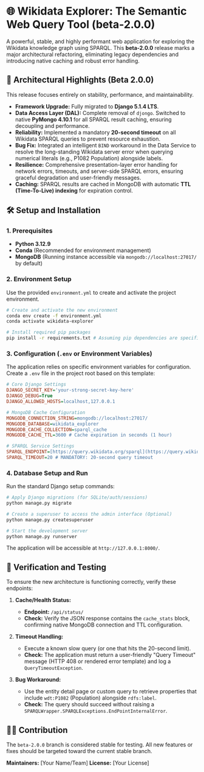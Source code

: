# 🌐 Wikidata Explorer: The Semantic Web Query Tool (beta-2.0.0)

A powerful, stable, and highly performant web application for exploring the Wikidata knowledge graph using SPARQL. This **beta-2.0.0** release marks a major architectural refactoring, eliminating legacy dependencies and introducing native caching and robust error handling.

## 🚀 Architectural Highlights (Beta 2.0.0)

This release focuses entirely on stability, performance, and maintainability.

- **Framework Upgrade:** Fully migrated to **Django 5.1.4 LTS**.
- **Data Access Layer (DAL):** Complete removal of `djongo`. Switched to native **PyMongo 4.10.1** for all SPARQL result caching, ensuring decoupling and performance.
- **Reliability:** Implemented a mandatory **20-second timeout** on all Wikidata SPARQL queries to prevent resource exhaustion.
- **Bug Fix:** Integrated an intelligent `BIND` workaround in the Data Service to resolve the long-standing Wikidata server error when querying numerical literals (e.g., P1082 Population) alongside labels.
- **Resilience:** Comprehensive presentation-layer error handling for network errors, timeouts, and server-side SPARQL errors, ensuring graceful degradation and user-friendly messages.
- **Caching:** SPARQL results are cached in MongoDB with automatic **TTL (Time-To-Live) indexing** for expiration control.

## 🛠️ Setup and Installation

### 1. Prerequisites

- **Python 3.12.9**
- **Conda** (Recommended for environment management)
- **MongoDB** (Running instance accessible via `mongodb://localhost:27017/` by default)

### 2. Environment Setup

Use the provided `environment.yml` to create and activate the project environment.

```bash
# Create and activate the new environment
conda env create -f environment.yml
conda activate wikidata-explorer

# Install required pip packages
pip install -r requirements.txt # Assuming pip dependencies are specified here
````

### 3\. Configuration (`.env` or Environment Variables)

The application relies on specific environment variables for configuration. Create a `.env` file in the project root based on this template:

```ini
# Core Django Settings
DJANGO_SECRET_KEY='your-strong-secret-key-here'
DJANGO_DEBUG=True
DJANGO_ALLOWED_HOSTS=localhost,127.0.0.1

# MongoDB Cache Configuration
MONGODB_CONNECTION_STRING=mongodb://localhost:27017/
MONGODB_DATABASE=wikidata_explorer
MONGODB_CACHE_COLLECTION=sparql_cache
MONGODB_CACHE_TTL=3600 # Cache expiration in seconds (1 hour)

# SPARQL Service Settings
SPARQL_ENDPOINT=[https://query.wikidata.org/sparql](https://query.wikidata.org/sparql)
SPARQL_TIMEOUT=20 # MANDATORY: 20-second query timeout
```

### 4\. Database Setup and Run

Run the standard Django setup commands:

```bash
# Apply Django migrations (for SQLite/auth/sessions)
python manage.py migrate

# Create a superuser to access the admin interface (Optional)
python manage.py createsuperuser

# Start the development server
python manage.py runserver
```

The application will be accessible at `http://127.0.0.1:8000/`.

## 🧪 Verification and Testing

To ensure the new architecture is functioning correctly, verify these endpoints:

1.  **Cache/Health Status:**

      * **Endpoint:** `/api/status/`
      * **Check:** Verify the JSON response contains the `cache_stats` block, confirming native MongoDB connection and TTL configuration.

2.  **Timeout Handling:**

      * Execute a known slow query (or one that hits the 20-second limit).
      * **Check:** The application must return a user-friendly "Query Timeout" message (HTTP 408 or rendered error template) and log a `QueryTimeoutException`.

3.  **Bug Workaround:**

      * Use the entity detail page or custom query to retrieve properties that include `wdt:P1082` (Population) alongside `rdfs:label`.
      * **Check:** The query should succeed without raising a `SPARQLWrapper.SPARQLExceptions.EndPointInternalError`.

## 🧑‍💻 Contribution

The `beta-2.0.0` branch is considered stable for testing. All new features or fixes should be targeted toward the current stable branch.

**Maintainers:** [Your Name/Team]
**License:** [Your License]
